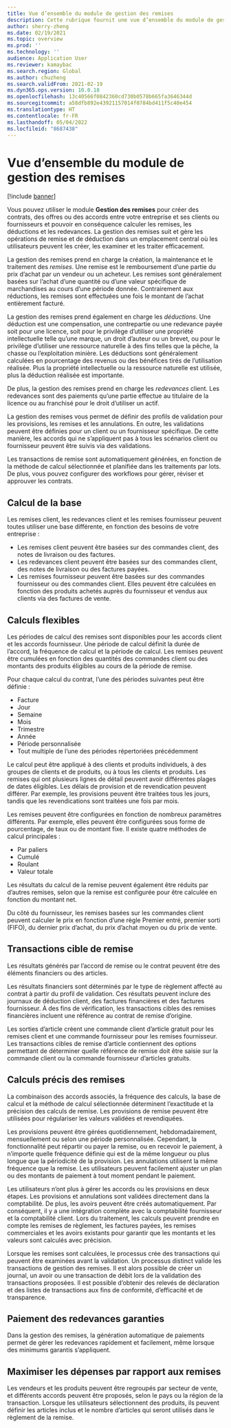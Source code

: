 ```yaml
---
title: Vue d’ensemble du module de gestion des remises
description: Cette rubrique fournit une vue d’ensemble du module de gestion des remises pour Microsoft Dynamics 365 Supply Chain Management.
author: sherry-zheng
ms.date: 02/19/2021
ms.topic: overview
ms.prod: ''
ms.technology: ''
audience: Application User
ms.reviewer: kamaybac
ms.search.region: Global
ms.author: chuzheng
ms.search.validFrom: 2021-02-19
ms.dyn365.ops.version: 10.0.18
ms.openlocfilehash: 13c40566f0842360cd730b0578b665fa3646344d
ms.sourcegitcommit: a58dfb892e43921157014f0784bd411f5c40e454
ms.translationtype: HT
ms.contentlocale: fr-FR
ms.lasthandoff: 05/04/2022
ms.locfileid: "8687438"
---
```

# <a name="rebate-management-module-overview"></a>Vue d’ensemble du module de gestion des remises

[!include [banner](../includes/banner.md)]

Vous pouvez utiliser le module **Gestion des remises** pour créer des contrats, des offres ou des accords entre votre entreprise et ses clients ou fournisseurs et pouvoir en conséquence calculer les remises, les déductions et les redevances. La gestion des remises suit et gère les opérations de remise et de déduction dans un emplacement central où les utilisateurs peuvent les créer, les examiner et les traiter efficacement.

La gestion des remises prend en charge la création, la maintenance et le traitement des *remises*. Une remise est le remboursement d’une partie du prix d’achat par un vendeur ou un acheteur. Les remises sont généralement basées sur l’achat d’une quantité ou d’une valeur spécifique de marchandises au cours d’une période donnée. Contrairement aux réductions, les remises sont effectuées une fois le montant de l’achat entièrement facturé.

La gestion des remises prend également en charge les *déductions*. Une déduction est une compensation, une contrepartie ou une redevance payée soit pour une licence, soit pour le privilège d’utiliser une propriété intellectuelle telle qu’une marque, un droit d’auteur ou un brevet, ou pour le privilège d’utiliser une ressource naturelle à des fins telles que la pêche, la chasse ou l’exploitation minière. Les déductions sont généralement calculées en pourcentage des revenus ou des bénéfices tirés de l’utilisation réalisée. Plus la propriété intellectuelle ou la ressource naturelle est utilisée, plus la déduction réalisée est importante.

De plus, la gestion des remises prend en charge les *redevances* client. Les redevances sont des paiements qu’une partie effectue au titulaire de la licence ou au franchisé pour le droit d’utiliser un actif.

La gestion des remises vous permet de définir des profils de validation pour les provisions, les remises et les annulations. En outre, les validations peuvent être définies pour un client ou un fournisseur spécifique. De cette manière, les accords qui ne s’appliquent pas à tous les scénarios client ou fournisseur peuvent être suivis via des validations.

Les transactions de remise sont automatiquement générées, en fonction de la méthode de calcul sélectionnée et planifiée dans les traitements par lots. De plus, vous pouvez configurer des workflows pour gérer, réviser et approuver les contrats.

## <a name="basis-calculation"></a>Calcul de la base

Les remises client, les redevances client et les remises fournisseur peuvent toutes utiliser une base différente, en fonction des besoins de votre entreprise :

- Les remises client peuvent être basées sur des commandes client, des notes de livraison ou des factures.
- Les redevances client peuvent être basées sur des commandes client, des notes de livraison ou des factures payées.
- Les remises fournisseur peuvent être basées sur des commandes fournisseur ou des commandes client. Elles peuvent être calculées en fonction des produits achetés auprès du fournisseur et vendus aux clients via des factures de vente.

## <a name="flexible-calculations"></a>Calculs flexibles

Les périodes de calcul des remises sont disponibles pour les accords client et les accords fournisseur. Une période de calcul définit la durée de l’accord, la fréquence de calcul et la période de calcul. Les remises peuvent être cumulées en fonction des quantités des commandes client ou des montants des produits éligibles au cours de la période de remise.

Pour chaque calcul du contrat, l’une des périodes suivantes peut être définie :

- Facture
- Jour
- Semaine
- Mois
- Trimestre
- Année
- Période personnalisée
- Tout multiple de l’une des périodes répertoriées précédemment

Le calcul peut être appliqué à des clients et produits individuels, à des groupes de clients et de produits, ou à tous les clients et produits. Les remises qui ont plusieurs lignes de détail peuvent avoir différentes plages de dates éligibles. Les délais de provision et de revendication peuvent différer. Par exemple, les provisions peuvent être traitées tous les jours, tandis que les revendications sont traitées une fois par mois.

Les remises peuvent être configurées en fonction de nombreux paramètres différents. Par exemple, elles peuvent être configurées sous forme de pourcentage, de taux ou de montant fixe. Il existe quatre méthodes de calcul principales :

- Par paliers
- Cumulé
- Roulant
- Valeur totale

Les résultats du calcul de la remise peuvent également être réduits par d’autres remises, selon que la remise est configurée pour être calculée en fonction du montant net.

Du côté du fournisseur, les remises basées sur les commandes client peuvent calculer le prix en fonction d’une règle Premier entré, premier sorti (FIFO), du dernier prix d’achat, du prix d’achat moyen ou du prix de vente.

## <a name="rebate-target-transactions"></a>Transactions cible de remise

Les résultats générés par l’accord de remise ou le contrat peuvent être des éléments financiers ou des articles.

Les résultats financiers sont déterminés par le type de règlement affecté au contrat à partir du profil de validation. Ces résultats peuvent inclure des journaux de déduction client, des factures financières et des factures fournisseur. À des fins de vérification, les transactions cibles des remises financières incluent une référence au contrat de remise d’origine.

Les sorties d’article créent une commande client d’article gratuit pour les remises client et une commande fournisseur pour les remises fournisseur. Les transactions cibles de remise d’article contiennent des options permettant de déterminer quelle référence de remise doit être saisie sur la commande client ou la commande fournisseur d’articles gratuits.

## <a name="accurate-rebate-calculations"></a>Calculs précis des remises

La combinaison des accords associés, la fréquence des calculs, la base de calcul et la méthode de calcul sélectionnée déterminent l’exactitude et la précision des calculs de remise. Les provisions de remise peuvent être utilisées pour régulariser les valeurs validées et revendiquées.

Les provisions peuvent être gérées quotidiennement, hebdomadairement, mensuellement ou selon une période personnalisée. Cependant, la fonctionnalité peut répartir ou payer la remise, ou en recevoir le paiement, à n’importe quelle fréquence définie qui est de la même longueur ou plus longue que la périodicité de la provision. Les annulations utilisent la même fréquence que la remise. Les utilisateurs peuvent facilement ajuster un plan ou des montants de paiement à tout moment pendant le paiement.

Les utilisateurs n’ont plus à gérer les accords ou les provisions en deux étapes. Les provisions et annulations sont validées directement dans la comptabilité. De plus, les avoirs peuvent être créés automatiquement. Par conséquent, il y a une intégration complète avec la comptabilité fournisseur et la comptabilité client. Lors du traitement, les calculs peuvent prendre en compte les remises de règlement, les factures payées, les remises commerciales et les avoirs existants pour garantir que les montants et les valeurs sont calculés avec précision.

Lorsque les remises sont calculées, le processus crée des transactions qui peuvent être examinées avant la validation. Un processus distinct valide les transactions de gestion des remises. Il est alors possible de créer un journal, un avoir ou une transaction de débit lors de la validation des transactions proposées. Il est possible d’obtenir des relevés de déclaration et des listes de transactions aux fins de conformité, d’efficacité et de transparence.

## <a name="guaranteed-royalty-payments"></a>Paiement des redevances garanties

Dans la gestion des remises, la génération automatique de paiements permet de gérer les redevances rapidement et facilement, même lorsque des minimums garantis s’appliquent.

## <a name="maximizing-spend-versus-rebates"></a>Maximiser les dépenses par rapport aux remises

Les vendeurs et les produits peuvent être regroupés par secteur de vente, et différents accords peuvent être proposés, selon le pays ou la région de la transaction. Lorsque les utilisateurs sélectionnent des produits, ils peuvent définir les articles inclus et le nombre d’articles qui seront utilisés dans le règlement de la remise.
